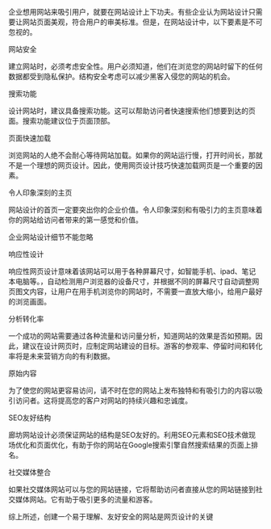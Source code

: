 企业想用网站来吸引用户，就要在网站设计上下功夫。有些企业认为网站设计只需要让网站页面美观，符合用户的审美标准。但是，在网站设计中，以下要素是不可忽视的。

网站安全

建立网站时，必须考虑安全性。用户必须知道，他们在浏览您的网站时留下的任何数据都受到隐私保护。结构安全考虑可以减少黑客入侵您的网站的机会。

搜索功能

设计网站时，建议具备搜索功能。这可以帮助访问者快速搜索他们想要到达的页面。搜索功能建议位于页面顶部。

页面快速加载

浏览网站的人绝不会耐心等待网站加载。如果你的网站运行慢，打开时间长，那就不是一个理想的网页设计。因此，使用网页设计技巧快速加载网页是一个重要的因素。

令人印象深刻的主页

网站设计的首页一定要突出你的企业价值。令人印象深刻和有吸引力的主页意味着你的网站给访问者带来的第一感觉和价值。

企业网站设计细节不能忽略

响应性设计

响应性网页设计意味着该网站可以用于各种屏幕尺寸，如智能手机、ipad、笔记本电脑等。，自动检测用户浏览器的设备尺寸，并根据不同的屏幕尺寸自动调整网页图文内容，让用户在用手机浏览你的网站时，不需要一直放大缩小，给用户最好的浏览画面。

分析转化率

一个成功的网站需要通过各种流量和访问量分析，知道网站的效果是否如预期。因此，建议在设计网页时，应制定网站建设的目标。游客的参观率、停留时间和转化率将是未来营销方向的有利数据。

原始内容

为了使您的网站更容易访问，请不时在您的网站上发布独特和有吸引力的内容以吸引访问者。这将提高您的客户对网站的持续兴趣和忠诚度。

SEO友好结构

廊坊网站设计必须保证网站的结构是SEO友好的。利用SEO元素和SEO技术做现场优化和页面优化，有助于你的网站在Google搜索引擎自然搜索结果的页面上排名。

社交媒体整合

如果社交媒体网站可以与您的网站链接，它将帮助访问者直接从您的网站链接到社交媒体网站。它有助于吸引更多的流量和游客。

综上所述，创建一个易于理解、友好安全的网站是网页设计的关键